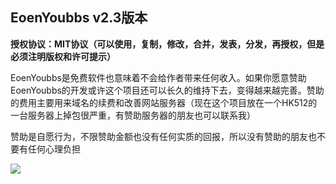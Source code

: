 ## EoenYoubbs v2.3版本
**授权协议：MIT协议（可以使用，复制，修改，合并，发表，分发，再授权，但是必须注明版权和许可提示）**

EoenYoubbs是免费软件也意味着不会给作者带来任何收入。如果你愿意赞助EoenYoubbs的开发或许这个项目还可以长久的维持下去，变得越来越完善。赞助的费用主要用来域名的续费和改善网站服务器（现在这个项目放在一个HK512的一台服务器上掉包很严重，有赞助服务器的朋友也可以联系我）

赞助是自愿行为，不限赞助金额也没有任何实质的回报，所以没有赞助的朋友也不要有任何心理负担

<img src="https://youbbs.eoen.org/upload/files/1491763499.jpg" />
